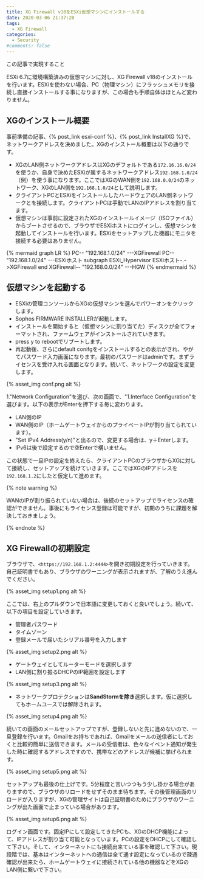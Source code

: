 ```yaml
---
title: XG Firewall v18をESXi仮想マシンにインストールする
date: 2020-03-06 21:37:20
tags:
  - XG Firewall
categories:
  - Security
#comments: false
---
```

<p class="onepoint">この記事で実現すること</p>
ESXi 6.7に環境構築済みの仮想マシンに対し、XG Firewall v18のインストールを行います。ESXiを使わない場合、PC（物理マシン）にフラッシュメモリを接続し直接インストールする事になりますが、この場合も手順自体はほとんど変わりません。

<!-- more -->

## XGのインストール概要

事前準備の記事、{% post_link esxi-conf %}、{% post_link InstallXG %}で、ネットワークアドレスを決めました。XGのインストール概要は以下の通りです。

- XGのLAN側ネットワークアドレスはXGのデフォルトである`172.16.16.0/24`を使うか、自身で決めたESXiが属するネットワークアドレス`192.168.1.0/24`（例）を使う事になります。ここではXGのWAN側を`192.168.0.0/24`のネットワーク、XGのLAN側を`192.168.1.0/24`として説明します。
- クライアントPCとESXiをインストールしたハードウェアのLAN側ネットワークとを接続します。クライアントPCは手動でLANのIPアドレスを割り当てます。
- 仮想マシンは事前に設定されたXGのインストールイメージ（ISOファイル）からブートさせるので、ブラウザでESXiホストにログインし、仮想マシンを起動してインストールを行います。ESXiをセットアップした機器にモニタを接続する必要はありません。

{% mermaid graph LR %}
  PC-- "192.168.1.0/24" ---XGFirewall
  PC-- "192.168.1.0/24" ---ESXiホスト
  subgraph ESXi_Hypervisor
  ESXiホスト-.->XGFirewall
  end
  XGFirewall-- "192.168.0.0/24" ---HGW
 {% endmermaid %}


## 仮想マシンを起動する

- ESXiの管理コンソールからXGの仮想マシンを選んでパワーオンをクリックします。
- Sophos FIRMWARE INSTALLERが起動します。
- インストールを開始すると（仮想マシンに割り当てた）ディスクが全てフォーマットされ、ファームウェアがインストールされていきます。
- press y to rebootでリブートします。
- 再起動後、さらにdefault conifgをインストールするとの表示がされ、やがてパスワード入力画面になります。最初のパスワードはadminです。まずライセンスを受け入れる画面となります。続いて、ネットワークの設定を変更します。

{% asset_img conf.png alt %}

1."Network Configuration"を選び、次の画面で、"1.Interface Configuration"を選びます。以下の表示がEnterを押下する毎に変わります。

- LAN側のIP
- WAN側のIP（ホームゲートウェイからのプライベートIPが割り当てられています）。
- "Set IPv4 Address(y/n)"と出るので、変更する場合は、y＋Enterします。
- IPv6は後で設定するので空Enterで構いません。
  
この状態で一旦IPの設定を終えたら、クライアントPCのブラウザからXGに対して接続し、セットアップを続けていきます。ここではXGのIPアドレスを`192.168.1.2`にしたと仮定して進めます。

{% note warning %}

WANのIPが割り振られていない場合は、後続のセットアップでライセンスの確認ができません。事後にもライセンス登録は可能ですが、初期のうちに課題を解決しておきましょう。

{% endnote %}

## XG Firewallの初期設定

ブラウザで、`<https://192.168.1.2:4444>`を開き初期設定を行っていきます。自己証明書でもあり、ブラウザのワーニングが表示されますが、了解のうえ進んでください。

{% asset_img setup1.png alt %}

ここでは、右上のプルダウンで日本語に変更しておくと良いでしょう。続いて、以下の項目を設定していきます。

- 管理者パスワード
- タイムゾーン
- 登録メールで届いたシリアル番号を入力します

{% asset_img setup2.png alt %}

- ゲートウェイとしてルーターモードを選択します
- LAN側に割り振るDHCPのIP範囲を設定します

{% asset_img setup3.png alt %}

- ネットワークプロテクションは**SandStormを除き**選択します。仮に選択してもホームユースでは解除されます。
  
{% asset_img setup4.png alt %}
  
続いての画面のメールセットアップですが、登録しないと先に進めないので、一旦登録を行います。Gmailをお持ちであれば、Gmailをメールの送信者にしておくと比較的簡単に送信できます。メールの受信者は、色々なイベント通知が発生した時に確認するアドレスですので、携帯などのアドレスが候補に挙げられます。

{% asset_img setup5.png alt %}

 セットアップも最後の仕上げです。5分程度と言いつつもう少し掛かる場合がありますので、ブラウザのリロードをせずそのまま待ちます。その後管理画面のリロードが入りますが、XGの管理サイトは自己証明書のためにブラウザのワーニングが出た画面で止まっている場合があります。

{% asset_img setup6.png alt %}

 ログイン画面です。固定IPにして設定してきたPCも、XGのDHCP機能によって、IPアドレスが割り当て可能となっています。PCの設定をDHCPにして確認して下さい。そして、インターネットにも接続出来ている事を確認して下さい。現段階では、基本はインターネットへの通信は全て通す設定になっているので疎通確認が出来たら、ホームゲートウェイに接続されている他の機器などをXGのLAN側に繋いで下さい。

